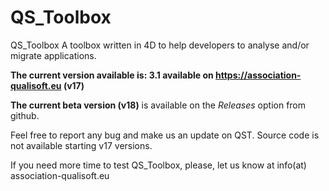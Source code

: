 # QS_Toolbox
QS_Toolbox
A toolbox written in 4D to help developers to analyse and/or migrate applications. 

**The current version available is: 3.1 available on 
https://association-qualisoft.eu (v17)**

**The current beta version (v18)** is available on the *Releases* option from github.

Feel free to report any bug and make us an update on QST.
Source code is not available starting v17 versions.

If you need more time to test QS_Toolbox, please, let us know at info(at) association-qualisoft.eu
